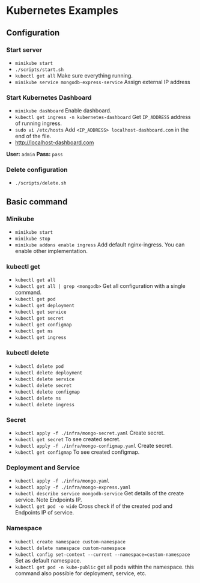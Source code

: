 # Kubernetes Examples

## Configuration

### Start server

- `minikube start`
- `./scripts/start.sh`
- `kubectl get all` Make sure everything running.
- `minikube service mongodb-express-service` Assign external IP address

### Start Kubernetes Dashboard

- `minikube dashboard` Enable dashboard.
- `kubectl get ingress -n kubernetes-dashboard` Get `IP_ADDRESS` address of running ingress.
- `sudo vi /etc/hosts` Add `<IP_ADDRESS> localhost-dashboard.com` in the end of the file.
- http://localhost-dashboard.com

**User:** `admin` **Pass:** `pass`

### Delete configuration

- `./scripts/delete.sh`

## Basic command

### Minikube

- `minikube start`
- `minikube stop`
- `minikube addons enable ingress` Add default nginx-ingress. You can enable other implementation.

### kubectl get

- `kubectl get all`
- `kubectl get all | grep <mongodb>` Get all configuration with a single command.
- `kubectl get pod`
- `kubectl get deployment`
- `kubectl get service`
- `kubectl get secret`
- `kubectl get configmap`
- `kubectl get ns`
- `kubectl get ingress`

### kubectl delete

- `kubectl delete pod`
- `kubectl delete deployment`
- `kubectl delete service`
- `kubectl delete secret`
- `kubectl delete configmap`
- `kubectl delete ns`
- `kubectl delete ingress`

### Secret

- `kubectl apply -f ./infra/mongo-secret.yaml` Create secret.
- `kubectl get secret` To see created secret.
- `kubectl apply -f ./infra/mongo-configmap.yaml` Create secret.
- `kubectl get configmap` To see created configmap.

### Deployment and Service

- `kubectl apply -f ./infra/mongo.yaml`
- `kubectl apply -f ./infra/mongo-express.yaml`
- `kubectl describe service mongodb-service` Get details of the create service. Note Endpoints IP.
- `kubectl get pod -o wide` Cross check if of the created pod and Endpoints IP of service.

### Namespace

- `kubectl create namespace custom-namespace`
- `kubectl delete namespace custom-namespace`
- `kubectl config set-context --current --namespace=custom-namespace` Set as default namespace.
- `kubectl get pod -n kube-public` get all pods within the namespace. this command also possible for deployment, service, etc.

